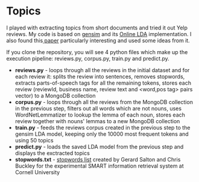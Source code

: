 Topics
====
I played with extracting topics from short documents and tried it out Yelp reviews. My code is based on [gensim](http://radimrehurek.com/gensim/ "Gensim") and its [Online LDA](http://radimrehurek.com/gensim/tut2.html#id4 "Online LDA") implementation. I also found this[ paper](http://www.yelp.com/html/pdf/YelpDatasetChallengeWinner_ImprovingRestaurants.pdf) particularly interesting and used some ideas from it.

If you clone the repository, you will see 4 python files which make up the execution pipeline: reviews.py, corpus.py, train.py and predict.py. 

* **reviews.py** - loops through all the reviews in the initial dataset and for each review it: splits the review into sentences, removes stopwords, extracts parts-of-speech tags for all the remaining tokens, stores each review (reviewId, business name, review text and <word,pos tag> pairs vector) to a MongoDB collection
* **corpus.py** - loops through all the reviews from the MongoDB collection in the previous step, filters out all words which are not nouns, uses WordNetLemmatizer to lookup the lemma of each noun, stores each review together with nouns' lemmas to a new MongoDB collection
* **train.py** - feeds the reviews corpus created in the previous step to the gensim LDA model, keeping only the 10000 most frequent tokens and using 50 topics
* **predict.py** - loads the saved LDA model from the previous step and displays the exctracted topics
* **stopwords.txt** - [stopwords list](http://www.lextek.com/manuals/onix/stopwords2.html) created by Gerard Salton and Chris Buckley for the experimental SMART information retrieval system at Cornell University
